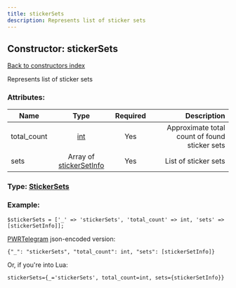 ```yaml
---
title: stickerSets
description: Represents list of sticker sets
---
```

## Constructor: stickerSets  
[Back to constructors index](index.md)



Represents list of sticker sets

### Attributes:

| Name     |    Type       | Required | Description |
|----------|:-------------:|:--------:|------------:|
|total\_count|[int](../types/int.md) | Yes|Approximate total count of found sticker sets|
|sets|Array of [stickerSetInfo](../constructors/stickerSetInfo.md) | Yes|List of sticker sets|



### Type: [StickerSets](../types/StickerSets.md)


### Example:

```
$stickerSets = ['_' => 'stickerSets', 'total_count' => int, 'sets' => [stickerSetInfo]];
```  

[PWRTelegram](https://pwrtelegram.xyz) json-encoded version:

```
{"_": "stickerSets", "total_count": int, "sets": [stickerSetInfo]}
```


Or, if you're into Lua:  


```
stickerSets={_='stickerSets', total_count=int, sets={stickerSetInfo}}

```


